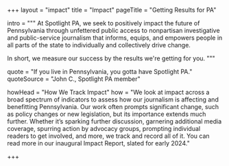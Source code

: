 
+++
layout = "impact"
title = "Impact"
pageTitle = "Getting Results for PA"

intro = """
At Spotlight PA, we seek to positively impact the future of Pennsylvania through unfettered public access to nonpartisan investigative and public-service journalism that informs, equips, and empowers people in all parts of the state to individually and collectively drive change.

In short, we measure our success by the results we're getting for you.
"""

quote = "If you live in Pennsylvania, you gotta have Spotlight PA."
quoteSource = "John C., Spotlight PA member"

howHead = "How We Track Impact"
how = "We look at impact across a broad spectrum of indicators to assess how our journalism is affecting and benefitting Pennsylvania. Our work often prompts significant change, such as policy changes or new legislation, but its importance extends much further. Whether it’s sparking further discussion, garnering additional media coverage, spurring action by advocacy groups, prompting individual readers to get involved, and more, we track and record all of it. You can read more in our inaugural Impact Report, slated for early 2024."

+++